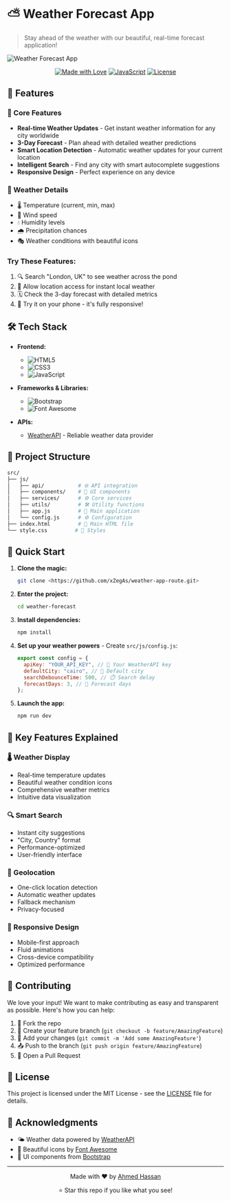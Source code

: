 # ⛅ Weather Forecast App

> Stay ahead of the weather with our beautiful, real-time forecast application!

![Weather Forecast App](https://i.imgur.com/QMlNXad.png)

<div align="center">

[![Made with Love](https://img.shields.io/badge/Made%20with-Love-red.svg)](https://github.com/xZegAs)
[![JavaScript](https://img.shields.io/badge/JavaScript-ES6+-yellow.svg)](https://www.javascript.com/)
[![License](https://img.shields.io/badge/License-MIT-blue.svg)](LICENSE)

</div>

## 🌟 Features

### 🎯 Core Features

- **Real-time Weather Updates** - Get instant weather information for any city worldwide
- **3-Day Forecast** - Plan ahead with detailed weather predictions
- **Smart Location Detection** - Automatic weather updates for your current location
- **Intelligent Search** - Find any city with smart autocomplete suggestions
- **Responsive Design** - Perfect experience on any device

### 🎨 Weather Details

- 🌡️ Temperature (current, min, max)
- 💨 Wind speed
- 💧 Humidity levels
- 🌧️ Precipitation chances
- 🎭 Weather conditions with beautiful icons

### Try These Features:

1. 🔍 Search "London, UK" to see weather across the pond
2. 📍 Allow location access for instant local weather
3. 🗓️ Check the 3-day forecast with detailed metrics
4. 📱 Try it on your phone - it's fully responsive!

## 🛠️ Tech Stack

- **Frontend:**
  - ![HTML5](https://img.shields.io/badge/HTML5-E34F26?style=flat&logo=html5&logoColor=white)
  - ![CSS3](https://img.shields.io/badge/CSS3-1572B6?style=flat&logo=css3&logoColor=white)
  - ![JavaScript](https://img.shields.io/badge/JavaScript-F7DF1E?style=flat&logo=javascript&logoColor=black)
- **Frameworks & Libraries:**

  - ![Bootstrap](https://img.shields.io/badge/Bootstrap-7952B3?style=flat&logo=bootstrap&logoColor=white)
  - ![Font Awesome](https://img.shields.io/badge/Font_Awesome-339AF0?style=flat&logo=fontawesome&logoColor=white)

- **APIs:**
  - [WeatherAPI](https://www.weatherapi.com/) - Reliable weather data provider

## 📁 Project Structure

```bash
src/
├── js/
│   ├── api/           # 🌐 API integration
│   ├── components/    # 🧩 UI components
│   ├── services/      # ⚙️ Core services
│   ├── utils/         # 🛠️ Utility functions
│   ├── app.js         # 📱 Main application
│   └── config.js      # ⚙️ Configuration
├── index.html         # 📄 Main HTML file
└── style.css         # 🎨 Styles
```

## 🚀 Quick Start

1. **Clone the magic:**

   ```bash
   git clone <https://github.com/xZegAs/weather-app-route.git>
   ```

2. **Enter the project:**

   ```bash
   cd weather-forecast
   ```

3. **Install dependencies:**

   ```bash
   npm install
   ```

4. **Set up your weather powers** - Create `src/js/config.js`:

   ```javascript
   export const config = {
     apiKey: "YOUR_API_KEY", // 🔑 Your WeatherAPI key
     defaultCity: "cairo", // 🌆 Default city
     searchDebounceTime: 500, // ⏱️ Search delay
     forecastDays: 3, // 📅 Forecast days
   };
   ```

5. **Launch the app:**
   ```bash
   npm run dev
   ```

## 🎯 Key Features Explained

### 🌡️ Weather Display

- Real-time temperature updates
- Beautiful weather condition icons
- Comprehensive weather metrics
- Intuitive data visualization

### 🔍 Smart Search

- Instant city suggestions
- "City, Country" format
- Performance-optimized
- User-friendly interface

### 📍 Geolocation

- One-click location detection
- Automatic weather updates
- Fallback mechanism
- Privacy-focused

### 📱 Responsive Design

- Mobile-first approach
- Fluid animations
- Cross-device compatibility
- Optimized performance

## 🤝 Contributing

We love your input! We want to make contributing as easy and transparent as possible. Here's how you can help:

1. 🍴 Fork the repo
2. 🌱 Create your feature branch (`git checkout -b feature/AmazingFeature`)
3. 💫 Add your changes (`git commit -m 'Add some AmazingFeature'`)
4. 📤 Push to the branch (`git push origin feature/AmazingFeature`)
5. 🎉 Open a Pull Request

## 📜 License

This project is licensed under the MIT License - see the [LICENSE](LICENSE) file for details.

## 💖 Acknowledgments

- 🌤️ Weather data powered by [WeatherAPI](https://www.weatherapi.com/)
- 🎨 Beautiful icons by [Font Awesome](https://fontawesome.com/)
- 🎯 UI components from [Bootstrap](https://getbootstrap.com/)

---

<div align="center">

Made with ❤️ by [Ahmed Hassan](https://github.com/xZegAs)

⭐ Star this repo if you like what you see!

</div>

